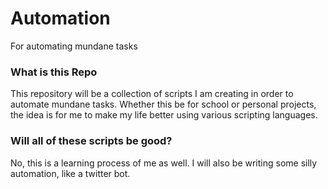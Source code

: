 # Automation
For automating mundane tasks


### What is this Repo
This repository will be a collection of scripts I am creating in order to automate mundane tasks. Whether this be for school or personal projects, the idea is for me to make my life better using various scripting languages. 

### Will all of these scripts be good? 
No, this is a learning process of me as well.
I will also be writing some silly automation, like a twitter bot. 